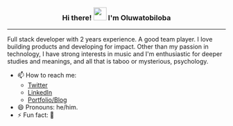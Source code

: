 <h3 align="center"> Hi there! <img src="https://raw.githubusercontent.com/MartinHeinz/MartinHeinz/master/wave.gif" width="30px"> I'm <B>Oluwatobiloba</B></h3>
<hr>

Full stack developer with 2 years experience. A good team player. I love building products and developing for impact. Other than my passion in technology, I have strong interests in music and I'm enthusiastic for deeper studies and meanings, and all that is taboo or mysterious, psychology.

- 📫 How to reach me:
  - [Twitter](https://twitter.com/xemicolon "My Twitter")
  - [LinkedIn](https://www.linkedin.com/in/agunloyeoluwatobiloba/ "My LinkedIn")
  - [Portfolio/Blog](# "My portfolio is coming soon...")
- 😄 Pronouns: he/him.
- ⚡ Fun fact: 👅
<!--

## 🔧 Technologies & Tools

![](https://img.shields.io/badge/OS-Linux-informational??style=plastic&logo=linux&logoColor=white&color=tokyonight)
![](https://img.shields.io/badge/Code-JavaScript-informational?style=flat&logo=javascript&logoColor=white&color=tokyonight)
![](https://img.shields.io/badge/Shell-Bash-informational?style=flat&logo=gnu-bash&logoColor=white&color=tokyonight)
![](https://img.shields.io/badge/Cloud-Digital_Ocean-informational?style=flat&logo=digitalocean&logoColor=white&color=tokyonight)

-->

<!--
**Olanetsoft/Olanetsoft** is a ✨ _special_ ✨ repository because its `README.md` (this file) appears on your GitHub profile.



Here are some ideas to get you started:

- 🔭 I’m currently working on ...
- 🌱 I’m currently learning ...
- 👯 I’m looking to collaborate on ...
- 🤔 I’m looking for help with ...
- 💬 Ask me about ...
- 📫 How to reach me: ...
- 😄 Pronouns: ...
- ⚡ Fun fact: ...
-->
